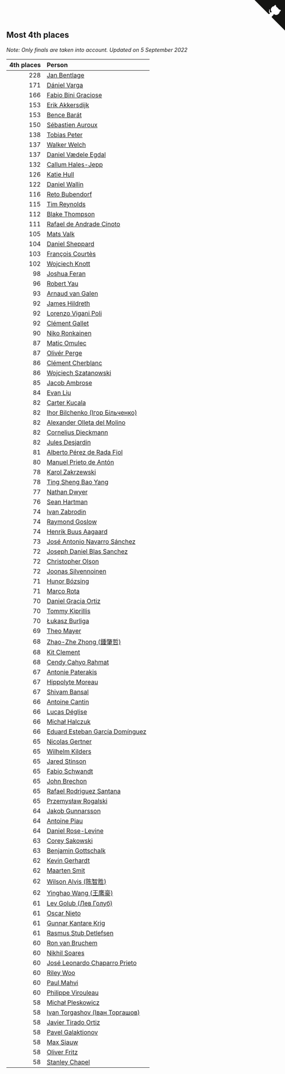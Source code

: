 ## Most 4th places

*Note: Only finals are taken into account.*
*Updated on  5 September 2022*

| 4th places | Person |
| ---: | :--- |
| 228 | [Jan Bentlage](https://www.worldcubeassociation.org/persons/2010BENT01) |
| 171 | [Dániel Varga](https://www.worldcubeassociation.org/persons/2008VARG01) |
| 166 | [Fabio Bini Graciose](https://www.worldcubeassociation.org/persons/2010GRAC02) |
| 153 | [Erik Akkersdijk](https://www.worldcubeassociation.org/persons/2005AKKE01) |
| 153 | [Bence Barát](https://www.worldcubeassociation.org/persons/2008BARA01) |
| 150 | [Sébastien Auroux](https://www.worldcubeassociation.org/persons/2008AURO01) |
| 138 | [Tobias Peter](https://www.worldcubeassociation.org/persons/2014PETE03) |
| 137 | [Walker Welch](https://www.worldcubeassociation.org/persons/2011WELC01) |
| 137 | [Daniel Vædele Egdal](https://www.worldcubeassociation.org/persons/2013EGDA01) |
| 132 | [Callum Hales-Jepp](https://www.worldcubeassociation.org/persons/2012HALE01) |
| 126 | [Katie Hull](https://www.worldcubeassociation.org/persons/2010HULL01) |
| 122 | [Daniel Wallin](https://www.worldcubeassociation.org/persons/2013WALL03) |
| 116 | [Reto Bubendorf](https://www.worldcubeassociation.org/persons/2012BUBE01) |
| 115 | [Tim Reynolds](https://www.worldcubeassociation.org/persons/2005REYN01) |
| 112 | [Blake Thompson](https://www.worldcubeassociation.org/persons/2010THOM03) |
| 111 | [Rafael de Andrade Cinoto](https://www.worldcubeassociation.org/persons/2007CINO01) |
| 105 | [Mats Valk](https://www.worldcubeassociation.org/persons/2007VALK01) |
| 104 | [Daniel Sheppard](https://www.worldcubeassociation.org/persons/2009SHEP01) |
| 103 | [François Courtès](https://www.worldcubeassociation.org/persons/2008COUR01) |
| 102 | [Wojciech Knott](https://www.worldcubeassociation.org/persons/2011KNOT01) |
| 98 | [Joshua Feran](https://www.worldcubeassociation.org/persons/2011FERA01) |
| 96 | [Robert Yau](https://www.worldcubeassociation.org/persons/2009YAUR01) |
| 93 | [Arnaud van Galen](https://www.worldcubeassociation.org/persons/2006GALE01) |
| 92 | [James Hildreth](https://www.worldcubeassociation.org/persons/2009HILD01) |
| 92 | [Lorenzo Vigani Poli](https://www.worldcubeassociation.org/persons/2007POLI01) |
| 92 | [Clément Gallet](https://www.worldcubeassociation.org/persons/2004GALL02) |
| 90 | [Niko Ronkainen](https://www.worldcubeassociation.org/persons/2010RONK01) |
| 87 | [Matic Omulec](https://www.worldcubeassociation.org/persons/2010OMUL02) |
| 87 | [Olivér Perge](https://www.worldcubeassociation.org/persons/2007PERG01) |
| 86 | [Clément Cherblanc](https://www.worldcubeassociation.org/persons/2014CHER05) |
| 86 | [Wojciech Szatanowski](https://www.worldcubeassociation.org/persons/2011SZAT01) |
| 85 | [Jacob Ambrose](https://www.worldcubeassociation.org/persons/2010AMBR01) |
| 84 | [Evan Liu](https://www.worldcubeassociation.org/persons/2009LIUE01) |
| 82 | [Carter Kucala](https://www.worldcubeassociation.org/persons/2015KUCA01) |
| 82 | [Ihor Bilchenko (Ігор Більченко)](https://www.worldcubeassociation.org/persons/2011BILC01) |
| 82 | [Alexander Olleta del Molino](https://www.worldcubeassociation.org/persons/2008OLLE01) |
| 82 | [Cornelius Dieckmann](https://www.worldcubeassociation.org/persons/2009DIEC01) |
| 82 | [Jules Desjardin](https://www.worldcubeassociation.org/persons/2010DESJ01) |
| 81 | [Alberto Pérez de Rada Fiol](https://www.worldcubeassociation.org/persons/2011FIOL01) |
| 80 | [Manuel Prieto de Antón](https://www.worldcubeassociation.org/persons/2015ANTO04) |
| 78 | [Karol Zakrzewski](https://www.worldcubeassociation.org/persons/2014ZAKR01) |
| 78 | [Ting Sheng Bao Yang](https://www.worldcubeassociation.org/persons/2008BAOY01) |
| 77 | [Nathan Dwyer](https://www.worldcubeassociation.org/persons/2011DWYE02) |
| 76 | [Sean Hartman](https://www.worldcubeassociation.org/persons/2016HART02) |
| 74 | [Ivan Zabrodin](https://www.worldcubeassociation.org/persons/2012ZABR01) |
| 74 | [Raymond Goslow](https://www.worldcubeassociation.org/persons/2014GOSL01) |
| 74 | [Henrik Buus Aagaard](https://www.worldcubeassociation.org/persons/2006BUUS01) |
| 73 | [José Antonio Navarro Sánchez](https://www.worldcubeassociation.org/persons/2015SANC18) |
| 72 | [Joseph Daniel Blas Sanchez](https://www.worldcubeassociation.org/persons/2016SANC08) |
| 72 | [Christopher Olson](https://www.worldcubeassociation.org/persons/2009OLSO01) |
| 72 | [Joonas Silvennoinen](https://www.worldcubeassociation.org/persons/2016SILV07) |
| 71 | [Hunor Bózsing](https://www.worldcubeassociation.org/persons/2009BOZS01) |
| 71 | [Marco Rota](https://www.worldcubeassociation.org/persons/2009ROTA01) |
| 70 | [Daniel Gracia Ortiz](https://www.worldcubeassociation.org/persons/2009ORTI01) |
| 70 | [Tommy Kiprillis](https://www.worldcubeassociation.org/persons/2014KIPR01) |
| 70 | [Łukasz Burliga](https://www.worldcubeassociation.org/persons/2013BURL01) |
| 69 | [Theo Mayer](https://www.worldcubeassociation.org/persons/2012MAYE01) |
| 68 | [Zhao-Zhe Zhong (鍾肇哲)](https://www.worldcubeassociation.org/persons/2012CHON03) |
| 68 | [Kit Clement](https://www.worldcubeassociation.org/persons/2008CLEM01) |
| 68 | [Cendy Cahyo Rahmat](https://www.worldcubeassociation.org/persons/2010RAHM02) |
| 67 | [Antonie Paterakis](https://www.worldcubeassociation.org/persons/2012PATE01) |
| 67 | [Hippolyte Moreau](https://www.worldcubeassociation.org/persons/2008MORE02) |
| 67 | [Shivam Bansal](https://www.worldcubeassociation.org/persons/2011BANS02) |
| 66 | [Antoine Cantin](https://www.worldcubeassociation.org/persons/2010CANT02) |
| 66 | [Lucas Déglise](https://www.worldcubeassociation.org/persons/2015DEGL01) |
| 66 | [Michał Halczuk](https://www.worldcubeassociation.org/persons/2006HALC01) |
| 66 | [Eduard Esteban García Domínguez](https://www.worldcubeassociation.org/persons/2011EDUA01) |
| 65 | [Nicolas Gertner](https://www.worldcubeassociation.org/persons/2013GERT01) |
| 65 | [Wilhelm Kilders](https://www.worldcubeassociation.org/persons/2010KILD02) |
| 65 | [Jared Stinson](https://www.worldcubeassociation.org/persons/2014STIN01) |
| 65 | [Fabio Schwandt](https://www.worldcubeassociation.org/persons/2014SCHW02) |
| 65 | [John Brechon](https://www.worldcubeassociation.org/persons/2010BREC01) |
| 65 | [Rafael Rodriguez Santana](https://www.worldcubeassociation.org/persons/2012SANT12) |
| 65 | [Przemysław Rogalski](https://www.worldcubeassociation.org/persons/2013ROGA02) |
| 64 | [Jakob Gunnarsson](https://www.worldcubeassociation.org/persons/2015GUNN01) |
| 64 | [Antoine Piau](https://www.worldcubeassociation.org/persons/2008PIAU01) |
| 64 | [Daniel Rose-Levine](https://www.worldcubeassociation.org/persons/2015ROSE01) |
| 63 | [Corey Sakowski](https://www.worldcubeassociation.org/persons/2011SAKO01) |
| 63 | [Benjamin Gottschalk](https://www.worldcubeassociation.org/persons/2016GOTT01) |
| 62 | [Kevin Gerhardt](https://www.worldcubeassociation.org/persons/2013GERH01) |
| 62 | [Maarten Smit](https://www.worldcubeassociation.org/persons/2008SMIT04) |
| 62 | [Wilson Alvis (陈智胜)](https://www.worldcubeassociation.org/persons/2011ALVI01) |
| 62 | [Yinghao Wang (王鹰豪)](https://www.worldcubeassociation.org/persons/2010WANG07) |
| 61 | [Lev Golub (Лев Голуб)](https://www.worldcubeassociation.org/persons/2014HOLU01) |
| 61 | [Oscar Nieto](https://www.worldcubeassociation.org/persons/2014NIET03) |
| 61 | [Gunnar Kantare Krig](https://www.worldcubeassociation.org/persons/2004KRIG01) |
| 61 | [Rasmus Stub Detlefsen](https://www.worldcubeassociation.org/persons/2014DETL01) |
| 60 | [Ron van Bruchem](https://www.worldcubeassociation.org/persons/2003BRUC01) |
| 60 | [Nikhil Soares](https://www.worldcubeassociation.org/persons/2015SOAR01) |
| 60 | [José Leonardo Chaparro Prieto](https://www.worldcubeassociation.org/persons/2011CHAP01) |
| 60 | [Riley Woo](https://www.worldcubeassociation.org/persons/2007WOOR01) |
| 60 | [Paul Mahvi](https://www.worldcubeassociation.org/persons/2012MAHV01) |
| 60 | [Philippe Virouleau](https://www.worldcubeassociation.org/persons/2008VIRO01) |
| 58 | [Michał Pleskowicz](https://www.worldcubeassociation.org/persons/2009PLES01) |
| 58 | [Ivan Torgashov (Іван Торгашов)](https://www.worldcubeassociation.org/persons/2011TORG01) |
| 58 | [Javier Tirado Ortiz](https://www.worldcubeassociation.org/persons/2009TIRA01) |
| 58 | [Pavel Galaktionov](https://www.worldcubeassociation.org/persons/2013GALA04) |
| 58 | [Max Siauw](https://www.worldcubeassociation.org/persons/2017SIAU02) |
| 58 | [Oliver Fritz](https://www.worldcubeassociation.org/persons/2014FRIT02) |
| 58 | [Stanley Chapel](https://www.worldcubeassociation.org/persons/2016CHAP04) |


<a href="https://github.com/jonatanklosko/wca_statistics" class="github-corner" aria-label="View source on Github"><svg width="80" height="80" viewBox="0 0 250 250" style="fill:#151513; color:#fff; position: absolute; top: 0; border: 0; right: 0;" aria-hidden="true"><path d="M0,0 L115,115 L130,115 L142,142 L250,250 L250,0 Z"></path><path d="M128.3,109.0 C113.8,99.7 119.0,89.6 119.0,89.6 C122.0,82.7 120.5,78.6 120.5,78.6 C119.2,72.0 123.4,76.3 123.4,76.3 C127.3,80.9 125.5,87.3 125.5,87.3 C122.9,97.6 130.6,101.9 134.4,103.2" fill="currentColor" style="transform-origin: 130px 106px;" class="octo-arm"></path><path d="M115.0,115.0 C114.9,115.1 118.7,116.5 119.8,115.4 L133.7,101.6 C136.9,99.2 139.9,98.4 142.2,98.6 C133.8,88.0 127.5,74.4 143.8,58.0 C148.5,53.4 154.0,51.2 159.7,51.0 C160.3,49.4 163.2,43.6 171.4,40.1 C171.4,40.1 176.1,42.5 178.8,56.2 C183.1,58.6 187.2,61.8 190.9,65.4 C194.5,69.0 197.7,73.2 200.1,77.6 C213.8,80.2 216.3,84.9 216.3,84.9 C212.7,93.1 206.9,96.0 205.4,96.6 C205.1,102.4 203.0,107.8 198.3,112.5 C181.9,128.9 168.3,122.5 157.7,114.1 C157.9,116.9 156.7,120.9 152.7,124.9 L141.0,136.5 C139.8,137.7 141.6,141.9 141.8,141.8 Z" fill="currentColor" class="octo-body"></path></svg></a><style>.github-corner:hover .octo-arm{animation:octocat-wave 560ms ease-in-out}@keyframes octocat-wave{0%,100%{transform:rotate(0)}20%,60%{transform:rotate(-25deg)}40%,80%{transform:rotate(10deg)}}@media (max-width:500px){.github-corner:hover .octo-arm{animation:none}.github-corner .octo-arm{animation:octocat-wave 560ms ease-in-out}}</style>
